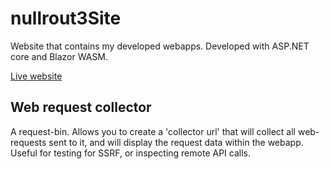 # nullrout3Site
Website that contains my developed webapps.<nl>
Developed with ASP.NET core and Blazor WASM.

[Live website](https://nullrout3.com)
<nl>
<h2>Web request collector</h2>
A request-bin. Allows you to create a 'collector url' that will collect all web-requests sent to it, and will display the request data within the webapp. Useful for testing for SSRF, or inspecting remote API calls. 